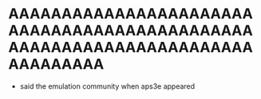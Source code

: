 # AAAAAAAAAAAAAAAAAAAAAAAAAAAAAAAAAAAAAAAAAAAAAAAAAAAAAAAAAAAAAAAAAAAAAAAAAAAAAA

- said the emulation community when aps3e appeared
